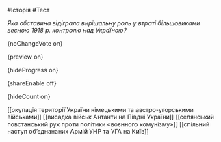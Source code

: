 #Історія #Тест

*Яка обставина відіграла вирішальну роль у втраті більшовиками весною 1918 р. контролю над Україною?*

{noChangeVote on}

{preview on}

{hideProgress on}

{shareEnable off}

{hideCount on}

[[окупація території України німецькими та австро-угорськими військами]]
[[висадка військ Антанти на Півдні України]]
[[селянський повстанський рух проти політики «воєнного комунізму»]]
[[спільний наступ об’єднананих Армій УНР та УГА на Київ]]

